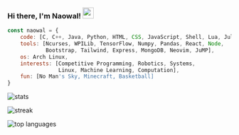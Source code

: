 ### Hi there, I'm Naowal! <img src="https://user-images.githubusercontent.com/42378118/110234147-e3259600-7f4e-11eb-95be-0c4047144dea.gif" width="25">

```javascript
const naowal = {
    code: [C, C++, Java, Python, HTML, CSS, JavaScript, Shell, Lua, Julia],
    tools: [Ncurses, WPILib, TensorFlow, Numpy, Pandas, React, Node,
            Bootstrap, Tailwind, Express, MongoDB, Neovim, JuMP],
    os: Arch Linux,
    interests: [Competitive Programming, Robotics, Systems,
                Linux, Machine Learning, Computation],
    fun: [No Man's Sky, Minecraft, Basketball]
}
```

![stats](https://github-readme-stats.vercel.app/api?username=naowalrahman&show_icons=true&theme=tokyonight&rank_icon=github)

![streak](https://streak-stats.demolab.com/?user=naowalrahman&theme=tokyonight)

![top languages](https://github-readme-stats.vercel.app/api/top-langs/?langs_count=20&layout=pie&username=naowalrahman&theme=tokyonight)


